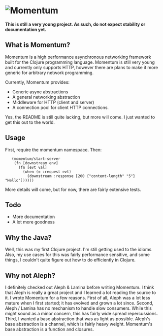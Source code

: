 ![Momentum](https://github.com/carllerche/momentum/raw/master/logo.png)
===========
__This is still a very young project. As such, do not expect stability
or documentation yet.__

## What is Momentum?

Momentum is a high performance asynchronous networking framework built for the Clojure programming language. Momentum is still very young and currently only supports HTTP, however there are plans to make it more generic for arbitrary network programming.

Currently, Momentum provides:
  * Generic async abstractions
  * A general networking abstraction
  * Middleware for HTTP (client and server)
  * A connection pool for client HTTP connections.

Yes, the README is still quite lacking, but more will come. I just wanted to get this out to the world.

## Usage

First, require the momentum namespace. Then:

       (momentum/start-server
        (fn [downstream env]
          (fn [evt val]
            (when (= :request evt)
              (downstream :response [200 {"content-length" "5"} "Hello"])))))

More details will come, but for now, there are fairly extensive tests.

## Todo

* More documentation
* A lot more goodness

## Why the Java?

Well, this was my first Clojure project. I'm still getting used to the idioms. Also, my use cases for this was fairly performance sensitive, and some things, I couldn't quite figure out how to do efficiently in Clojure.

## Why not Aleph?

 I definitely checked out Aleph & Lamina before writing Momentum. I think that Aleph is really a great project and I learned a lot reading the source to it. I wrote Momentum for a few reasons. First of all, Aleph was a lot less mature when I first started; it has evolved and grown a lot since. Second, Aleph / Lamina has no mechanism to handle slow consumers. While this might sound as a minor concern, this has fairly wide spread repercussions. Third, I wanted a base abstraction that was  as light as possible. Aleph's base abstraction is a channel, which is fairly heavy weight. Momentum's base abstraction is a function and closures.
